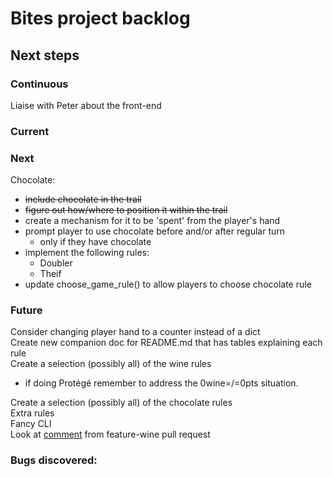 # Bites project backlog

## Next steps
### Continuous
Liaise with Peter about the front-end

### Current

### Next
Chocolate:
- ~~include chocolate in the trail~~
- ~~figure out how/where to position it within the trail~~
- create a mechanism for it to be 'spent' from the player's hand
- prompt player to use chocolate before and/or after regular turn
  * only if they have chocolate
- implement the following rules:
  * Doubler
  * Theif
- update choose_game_rule() to allow players to choose chocolate rule

### Future
Consider changing player hand to a counter instead of a dict\
Create new companion doc for 
<span>README.md</span> 
that has tables explaining each rule\
Create a selection (possibly all) of the wine rules
- if doing Protégé remember to address the 0wine=/=0pts situation.

Create a selection (possibly all) of the chocolate rules\
Extra rules\
Fancy CLI\
Look at 
[comment](https://github.com/john-baxter/Bites-game/pull/27#discussion_r520486699) 
from feature-wine pull request

### Bugs discovered:
